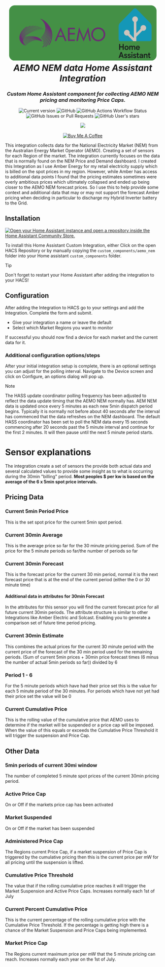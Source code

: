 <h1 align="center">
  <a href="https://aemo.com.au/"><img src="https://raw.githubusercontent.com/cabberley/ha_aemonemdata/main/ha_aemonem_logo.png" width="480"></a>
  <br>
  <i>AEMO NEM data Home Assistant Integration</i>
  <br>
  <h3 align="center">
    <i> Custom Home Assistant component for collecting AEMO NEM pricing and monitoring Price Caps. </i>
    <br>
  </h3>
</h1>

<p align="center">
  <img src="https://img.shields.io/github/v/release/cabberley/HA_aemonemdata?display_name=tag&include_prereleases&sort=semver" alt="Current version">
  <img alt="GitHub" src="https://img.shields.io/github/license/cabberley/HA_aemonemdata"> <img alt="GitHub Actions Workflow Status" src="https://img.shields.io/github/actions/workflow/status/cabberley/ha_aemonemdata/main.yml">
  <img alt="GitHub Issues or Pull Requests" src="https://img.shields.io/github/issues/cabberley/ha_aemonemdata"> <img alt="GitHub User's stars" src="https://img.shields.io/github/stars/cabberley">

</p>
<p align="center">
    <a href="https://github.com/hacs/integration"><img src="https://img.shields.io/badge/HACS-Custom-41BDF5.svg"></a>
</p>
<p align="center">
  <a href="https://www.buymeacoffee.com/cabberley" target="_blank"><img src="https://cdn.buymeacoffee.com/buttons/v2/default-blue.png" alt="Buy Me A Coffee" style="height: 60px !important;width: 217px !important;" ></a>
</p>

This integration collects data for the National Electricity Market (NEM) from the Australian Energy Market Operator (AEMO). Creating a set of sensors for each Region of the market. The integration currently focuses on the data that is normally found on the NEM Price and Demand dashboard.
I created this Integration as I use Amber Energy for my retail electricity supply which is billed on the spot prices in my region. However, while Amber has access to additional data points I found that the pricing estimates sometimes were overly ambitious prices which ultimately collapsed and ended up being closer to the AEMO NEM forecast prices. So I use this to help provide some context and additional data that may or may not support the forecast Amber pricing when deciding in particular to discharge my Hybrid Inverter battery to the Grid.

## Installation

[![Open your Home Assistant instance and open a repository inside the Home Assistant Community Store.](https://my.home-assistant.io/badges/hacs_repository.svg)](https://my.home-assistant.io/redirect/hacs_repository/?owner=cabberley&repository=HA_AemoNemData&category=integration)

To install this Home Assistant Custom Integration, either Click on the open HACS Repository or by manually copying the `custom_components/aemo_nem` folder into your Home assistant `custom_components` folder.

> [!TIP]
> Don't forget to restart your Home Assistant after adding the integration to your HACS!

## Configuration

After adding the Integration to HACS go to your settings and add the Integration.
Complete the form and submit.

- Give your integration a name or leave the default
- Select which Market Regions you want to monitor

If successful you should now find a device for each market and the current data for it.

### Additional configuration options/steps

After your initial integration setup is complete, there is an optional settings you can adjust for the polling interval. Navigate to the Device screen and click on Configure, an options dialog will pop up.

> [!NOTE]
> The HASS update coordinator polling frequency has been adjusted to reflect the data update timing that the AEMO NEM normally has. AEM NEM data is updated once every 5 minutes as each new 5min dispatch period begins. Typically it is normally not before about 40 seconds afer the interval has commenced that the data refreshes on the NEM dashboard. The default HASS coordinator has been set to poll the NEM data every 15 seconds commencing after 20 seconds past the 5 minute interval and continue for the first 2 minutes. It will then pause until the next 5 minute period starts.

# Sensor explanations

The integration create a set of sensors the provide both actual data and several calculated values to provide some insight as to what is occurring during the 30min "billing" period. 
**Most peoples $ per kw is based on the average of the 6 x 5min spot price intervals.**

## Pricing Data

### Current 5min Period Price

This is the set spot price for the current 5min spot period.

### Current 30min Average

This is the average price so far for the 30 minute pricing period. 
Sum of the price for the 5 minute periods so far/the number of periods so far

### Current 30min Forecast

This is the forecast price for the current 30 min period, normal it is the next forecast price that is at the end of the current period (either the 0 or 30 minute time)

#### Additional data in attributes for 30min Forecast

In the attributes for this sensor you will find the current forecast price for all future current 30min periods.
The attribute structure is similar to other Integrations like Amber Electric and Solcast. Enabling you to generate a comparison set of future time period pricing.

### Current 30min Estimate

This combines the actual prices for the current 30 minute period with the current price of the forecast of the 30 min period used for the remaining periods.
(Sum of current 5min prices + 30min price forecast times (6 minus the number of actual 5min periods so far)) divided by 6

### Period 1 - 6

For the 5 minute periods which have had their price set this is the value for each 5 minute period of the 30 minutes. For periods which have not yet had their price set the value will be 0

### Current Cumulative Price

This is the rolling value of the cumulative price that AEMO uses to determine if the market will be suspended or a price cap will be imposed. When the value of this equals or exceeds the Cumulative Price Threshold it will trigger the suspension and Price Cap.

## Other Data

### 5min periods of current 30mi window

The number of completed 5 minute spot prices of the current 30min pricing period.

### Active Price Cap

On or Off if the markets price cap has been activated

### Market Suspended

On or Off if the market has been suspended

### Administered Price Cap

The Regions current Price Cap, if a market suspension of Price Cap is triggered by the cumulative pricing then this is the current price per mW for all pricing until the suspension is lifted.

### Cumulative Price Threshold

The value that if the rolling cumulative price reaches it will trigger the Market Suspension and Active Price Caps. Increases normally each 1st of July

### Current Percent Cumulative Price

This is the current percentage of the rolling cumulative price with the Cumulative Price Threshold. If the percentage is getting high there is a chance of the Market Suspension and Price Caps being implemented.

### Market Price Cap

The Regions current maximum price per mW that the 5 minute pricing can reach. Increases normally each year on the 1st of July.